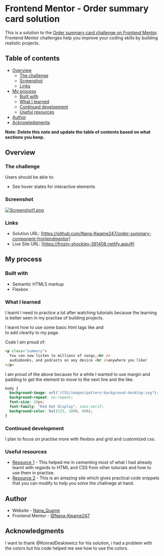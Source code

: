 # Frontend Mentor - Order summary card solution

This is a solution to the [Order summary card challenge on Frontend Mentor](https://www.frontendmentor.io/challenges/order-summary-component-QlPmajDUj). Frontend Mentor challenges help you improve your coding skills by building realistic projects.

## Table of contents

- [Overview](#overview)
  - [The challenge](#the-challenge)
  - [Screenshot](#screenshot)
  - [Links](#links)
- [My process](#my-process)
  - [Built with](#built-with)
  - [What I learned](#what-i-learned)
  - [Continued development](#continued-development)
  - [Useful resources](#useful-resources)
- [Author](#author)
- [Acknowledgments](#acknowledgments)

**Note: Delete this note and update the table of contents based on what sections you keep.**

## Overview

### The challenge

Users should be able to:

- See hover states for interactive elements

### Screenshot

[![Screenshot1.png](https://i.postimg.cc/zXX5vqVt/Screenshot1.png)](https://postimg.cc/MX4gr20V)

### Links

- Solution URL: [https://github.com/Nana-Kwame247/order-summary-component-frontendmentor]
- Live Site URL: [https://frosty-shockley-391408.netlify.app/#]

## My process

### Built with

- Semantic HTML5 markup
- Flexbox

### What I learned

I learnt I need to practice a lot after watching tutorials because the learning is better seen in my practise of building projects.

I learnt how to use some basic html tags like <span></span> and <br> to add clearity to my page.

Code I am proud of:

```html
<p class="summary">
  You can now listen to millions of songs,<br />
  audiobooks, and podcasts on any device <br />anywhere you like!
</p>
```

I am proud of the above because for a while I wanted to use margin and padding to get the element to move to the next line and the like.

```css
body {
  background-image: url("/CSS/images/pattern-background-desktop.svg");
  background-repeat: no-repeat;
  font-size: 16px;
  font-family: "Red Hat Display", sans-serif;
  background-color: hsl(225, 100%, 98%);
}
```

### Continued development

I plan to focus on practise more with flexbox and grid and customized css.

### Useful resources

- [ Resource 1](https://www.frontendmasters.com/bootcamp/) - This helped me in cementing most of what I had already learnt with regards to HTML and CSS from other tutorials and how to use them in practise.
- [ Resource 2](https://www.w3schools.com) - This is an amazing site which gives practical code snippets that you can modify to help you solve the challnege at hand.

## Author

- Website - [Nana_Quame](https://github.com/Nana-Kwame247)
- Frontend Mentor - [@Nana-Kwame247](https://www.frontendmentor.io/profile/Nana-Kwame247)

## Acknowledgments

I want to thank @KonradDeskiewicz for his solution, i had a problem with the colors but his code helped me see how to use the colors.
